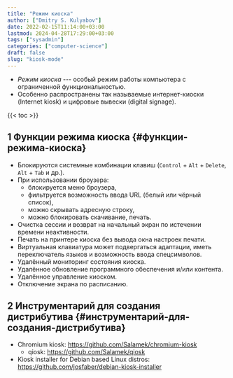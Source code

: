 ```yaml
---
title: "Режим киоска"
author: ["Dmitry S. Kulyabov"]
date: 2022-02-15T11:14:00+03:00
lastmod: 2024-04-28T17:29:00+03:00
tags: ["sysadmin"]
categories: ["computer-science"]
draft: false
slug: "kiosk-mode"
---
```


-   _Режим киоска_ --- особый режим работы компьютера с ограниченной функциональностью.
-   Особенно распространены так называемые интернет-киоски (Internet kiosk) и цифровые вывески (digital signage).

<!--more-->

{{< toc >}}


## <span class="section-num">1</span> Функции режима киоска {#функции-режима-киоска}

-   Блокируются системные комбинации клавиш (`Control` + `Alt` + `Delete`, `Alt` + `Tab` и др.).
-   При использовании броузера:
    -   блокируется меню броузера,
    -   фильтруется возможность ввода URL (белый или чёрный список),
    -   можно скрывать адресную строку,
    -   можно блокировать скачивание, печать.
-   Очистка сессии и возврат на начальный экран по истечении времени неактивности.
-   Печать на принтере киоска без вывода окна настроек печати.
-   Виртуальная клавиатура может подвергаться адаптации, иметь переключатель языков и возможность ввода спецсимволов.
-   Удалённый мониторинг состояния киоска.
-   Удалённое обновление программного обеспечения и/или контента.
-   Удалённое управление киоском.
-   Отключение экрана по расписанию.


## <span class="section-num">2</span> Инструментарий для создания дистрибутива {#инструментарий-для-создания-дистрибутива}

-   Chromium kiosk: <https://github.com/Salamek/chromium-kiosk>
    -   qiosk: <https://github.com/Salamek/qiosk>
-   Kiosk installer for Debian based Linux distros: <https://github.com/josfaber/debian-kiosk-installer>
